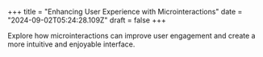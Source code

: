 +++
title = "Enhancing User Experience with Microinteractions"
date = "2024-09-02T05:24:28.109Z"
draft = false
+++

  Explore how microinteractions can improve user engagement and create a more intuitive and enjoyable interface.
        
